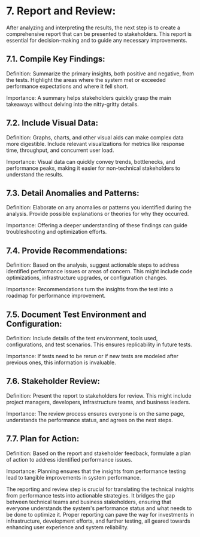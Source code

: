 # 7. Report and Review:

   After analyzing and interpreting the results, the next step is to create a comprehensive report that can be presented to stakeholders. This report is essential for decision-making and to guide any necessary improvements.

## 7.1. Compile Key Findings:

Definition: Summarize the primary insights, both positive and negative, from the tests. Highlight the areas where the system met or exceeded performance expectations and where it fell short.

Importance: A summary helps stakeholders quickly grasp the main takeaways without delving into the nitty-gritty details.

## 7.2. Include Visual Data:

Definition: Graphs, charts, and other visual aids can make complex data more digestible. Include relevant visualizations for metrics like response time, throughput, and concurrent user load.

Importance: Visual data can quickly convey trends, bottlenecks, and performance peaks, making it easier for non-technical stakeholders to understand the results.

## 7.3. Detail Anomalies and Patterns:

Definition: Elaborate on any anomalies or patterns you identified during the analysis. Provide possible explanations or theories for why they occurred.

Importance: Offering a deeper understanding of these findings can guide troubleshooting and optimization efforts.

## 7.4. Provide Recommendations:

Definition: Based on the analysis, suggest actionable steps to address identified performance issues or areas of concern. This might include code optimizations, infrastructure upgrades, or configuration changes.

Importance: Recommendations turn the insights from the test into a roadmap for performance improvement.

## 7.5. Document Test Environment and Configuration:

Definition: Include details of the test environment, tools used, configurations, and test scenarios. This ensures replicability in future tests.

Importance: If tests need to be rerun or if new tests are modeled after previous ones, this information is invaluable.

## 7.6. Stakeholder Review:

Definition: Present the report to stakeholders for review. This might include project managers, developers, infrastructure teams, and business leaders.

Importance: The review process ensures everyone is on the same page, understands the performance status, and agrees on the next steps.

## 7.7. Plan for Action:

Definition: Based on the report and stakeholder feedback, formulate a plan of action to address identified performance issues.

Importance: Planning ensures that the insights from performance testing lead to tangible improvements in system performance.

The reporting and review step is crucial for translating the technical insights from performance tests into actionable strategies. It bridges the gap between technical teams and business stakeholders, ensuring that everyone understands the system's performance status and what needs to be done to optimize it. Proper reporting can pave the way for investments in infrastructure, development efforts, and further testing, all geared towards enhancing user experience and system reliability.